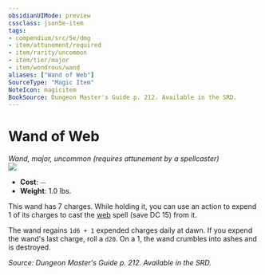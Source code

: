 ```yaml
---
obsidianUIMode: preview
cssclass: json5e-item
tags:
- compendium/src/5e/dmg
- item/attunement/required
- item/rarity/uncommon
- item/tier/major
- item/wondrous/wand
aliases: ["Wand of Web"]
SourceType: "Magic Item"
NoteIcon: magicitem
BookSource: Dungeon Master's Guide p. 212. Available in the SRD.
---
```

# Wand of Web
*Wand, major, uncommon (requires attunement by a spellcaster)*  
![](/2-Mechanics/CLI/items/img/wand-of-web.webp#right)  

- **Cost**: ⏤
- **Weight**: 1.0 lbs.

This wand has 7 charges. While holding it, you can use an action to expend 1 of its charges to cast the [web](/2-Mechanics/CLI/spells/web.md) spell (save DC 15) from it.

The wand regains `1d6 + 1` expended charges daily at dawn. If you expend the wand's last charge, roll a `d20`. On a 1, the wand crumbles into ashes and is destroyed.

*Source: Dungeon Master's Guide p. 212. Available in the SRD.*